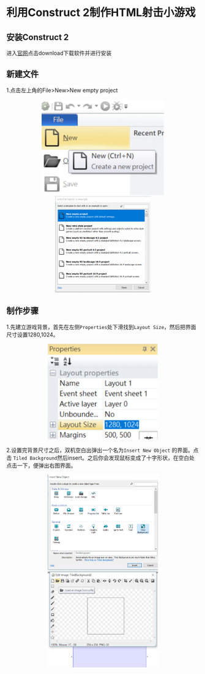 # __利用Construct 2制作HTML射击小游戏__
## 安装Construct 2
进入[官网](https://www.scirra.com/construct2/releases/r262)点击download下载软件并进行安装

## 新建文件
1.点击左上角的File>New>New empty project
<div align="center">
<img src="images/第一篇博客/1.pNg" height="250px"  >
<img src="images/第一篇博客/2.pNg" height="250px" " >
</div>

## 制作步骤
1.先建立游戏背景，首先在左侧`Properties`处下滑找到`Layout Size`，然后把界面尺寸设置1280,1024。
<div align="center">
<img src="images/第一篇博客/3.pNg" height="250px" >
</div>

2.设置完背景尺寸之后，双机空白出弹出一个名为`Insert New Object` 的界面。点击 `Tiled Background`然后insert。之后你会发现鼠标变成了十字形状，在空白处点击一下，便弹出右图界面。
<div align="center">
<img src="images/第一篇博客/4.pNg" height="250px"  >
<img src="images/第一篇博客/5.pNg" height="250px"  >

</div>